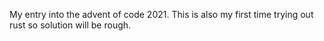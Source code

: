 My entry into the advent of code 2021. This is also my first time trying out rust so solution will be rough.